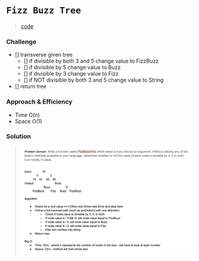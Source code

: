 # `Fizz Buzz Tree`
> [code](fizz-buzz-tree.test.js)
### Challenge
- [] transverse given tree
    - [] if divisible by both 3 and 5 change value to FizzBuzz
    - [] if divisible by 5 change value to Buzz
    - [] if divisible by 3 change value to Fizz
    - [] if NOT divisible by both 3 and 5 change value to String
- [] return tree

### Approach & Efficiency
- Time O(n)
- Space O(1)

### Solution
> ![White board](../../whiteboards/fizz-buzz-tree.png)